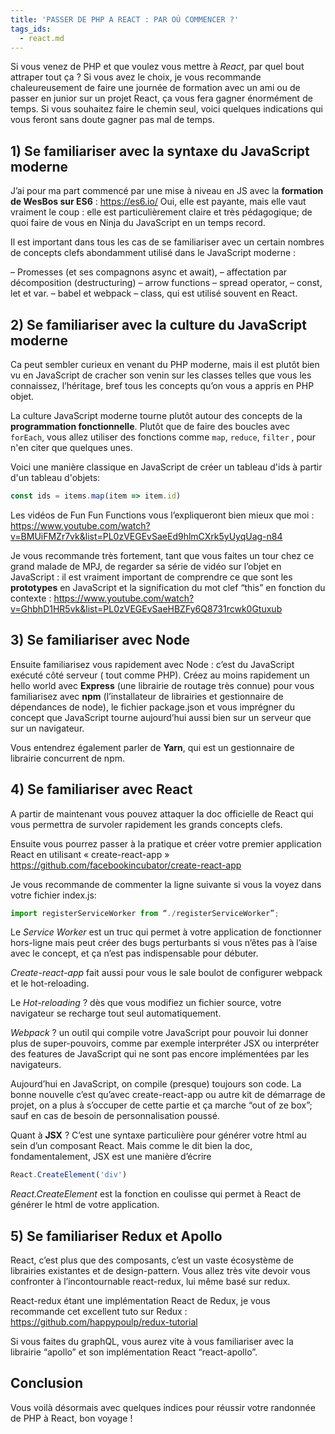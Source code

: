 ```yaml
---
title: 'PASSER DE PHP A REACT : PAR OÙ COMMENCER ?'
tags_ids:
  - react.md
---
```


Si vous venez de PHP et que voulez vous mettre à _React_, par quel bout attraper tout ça ? Si vous avez le choix, je vous recommande chaleureusement de faire une journée de formation avec un ami ou de passer en junior sur un projet React, ça vous fera gagner énormément de temps. Si vous souhaitez faire le chemin seul, voici quelques indications qui vous feront sans doute gagner pas mal de temps.

## 1) Se familiariser avec la syntaxe du JavaScript moderne

J’ai pour ma part commencé par une mise à niveau en JS avec la **formation de WesBos sur ES6** : https://es6.io/
Oui, elle est payante, mais elle vaut vraiment le coup : elle est particulièrement claire et très pédagogique; de quoi faire de vous en Ninja du JavaScript en un temps record.

Il est important dans tous les cas de se familiariser avec un certain nombres de concepts clefs abondamment utilisé dans le JavaScript moderne :

– Promesses (et ses compagnons async et await),
– affectation par décomposition (destructuring)
– arrow functions
– spread operator,
– const, let et var.
– babel et webpack
– class, qui est utilisé souvent en React.

## 2) Se familiariser avec la culture du JavaScript moderne

Ca peut sembler curieux en venant du PHP moderne, mais il est plutôt bien vu en JavaScript de cracher son venin sur les classes telles que vous les connaissez, l’héritage, bref tous les concepts qu’on vous a appris en PHP objet.

La culture JavaScript moderne tourne plutôt autour des concepts de la **programmation fonctionnelle**. Plutôt que de faire des boucles avec `forEach`, vous allez utiliser des fonctions comme `map`, `reduce`, `filter` , pour n'en citer que quelques unes.

Voici une manière classique en JavaScript de créer un tableau d'ids à partir d'un tableau d'objets:

```js
const ids = items.map(item => item.id)
```

Les vidéos de Fun Fun Functions vous l’expliqueront bien mieux que moi : https://www.youtube.com/watch?v=BMUiFMZr7vk&list=PL0zVEGEvSaeEd9hlmCXrk5yUyqUag-n84

Je vous recommande très fortement, tant que vous faites un tour chez ce grand malade de MPJ, de regarder sa série de vidéo sur l’objet en JavaScript : il est vraiment important de comprendre ce que sont les **prototypes** en JavaScript et la signification du mot clef “this” en fonction du contexte : https://www.youtube.com/watch?v=GhbhD1HR5vk&list=PL0zVEGEvSaeHBZFy6Q8731rcwk0Gtuxub

## 3) Se familiariser avec Node

Ensuite familiarisez vous rapidement avec Node : c’est du JavaScript exécuté côté serveur ( tout comme PHP). Créez au moins rapidement un hello world avec **Express** (une librairie de routage très connue) pour vous familiarisez avec **npm** (l’installateur de librairies et gestionnaire de dépendances de node), le fichier package.json et vous imprégner du concept que JavaScript tourne aujourd’hui aussi bien sur un serveur que sur un navigateur.

Vous entendrez également parler de **Yarn**, qui est un gestionnaire de librairie concurrent de npm.

## 4) Se familiariser avec React

A partir de maintenant vous pouvez attaquer la doc officielle de React qui vous permettra de survoler rapidement les grands concepts clefs.

Ensuite vous pourrez passer à la pratique et créer votre premier application React en utilisant « create-react-app » https://github.com/facebookincubator/create-react-app

Je vous recommande de commenter la ligne suivante si vous la voyez dans votre fichier index.js:

```js
import registerServiceWorker from “./registerServiceWorker”;
```

Le _Service Worker_ est un truc qui permet à votre application de fonctionner hors-ligne mais peut créer des bugs perturbants si vous n’êtes pas à l’aise avec le concept, et ça n’est pas indispensable pour débuter.

_Create-react-app_ fait aussi pour vous le sale boulot de configurer webpack et le hot-reloading.

Le _Hot-reloading_ ? dès que vous modifiez un fichier source, votre navigateur se recharge tout seul automatiquement.

_Webpack_ ? un outil qui compile votre JavaScript pour pouvoir lui donner plus de super-pouvoirs, comme par exemple interpréter JSX ou interpréter des features de JavaScript qui ne sont pas encore implémentées par les navigateurs.

Aujourd’hui en JavaScript, on compile (presque) toujours son code. La bonne nouvelle c’est qu’avec create-react-app ou autre kit de démarrage de projet, on a plus à s’occuper de cette partie et ça marche “out of ze box”; sauf en cas de besoin de personnalisation poussé.

Quant à **JSX** ? C’est une syntaxe particulière pour générer votre html au sein d’un composant React. Mais comme le dit bien la doc, fondamentalement, JSX est une manière d’écrire

```js
React.CreateElement('div')
```

_React.CreateElement_ est la fonction en coulisse qui permet à React de générer le html de votre application.

## 5) Se familiariser Redux et Apollo

React, c’est plus que des composants, c’est un vaste écosystème de librairies existantes et de design-pattern. Vous allez très vite devoir vous confronter à l’incontournable react-redux, lui même basé sur redux.

React-redux étant une implémentation React de Redux, je vous recommande cet excellent tuto sur Redux : https://github.com/happypoulp/redux-tutorial

Si vous faites du graphQL, vous aurez vite à vous familiariser avec la librairie “apollo” et son implémentation React “react-apollo”.

## Conclusion

Vous voilà désormais avec quelques indices pour réussir votre randonnée de PHP à React, bon voyage !
